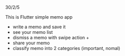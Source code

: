 30/2/5

This is Flutter simple memo app
- write a memo and save it
- see your memo list 
- dismiss a memo with swipe action +
- share your memo
- classify memo into 2 categories (important, nomal)

